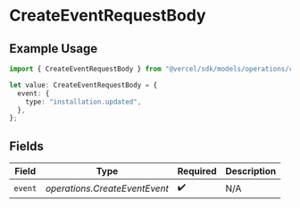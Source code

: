# CreateEventRequestBody

## Example Usage

```typescript
import { CreateEventRequestBody } from "@vercel/sdk/models/operations/createevent.js";

let value: CreateEventRequestBody = {
  event: {
    type: "installation.updated",
  },
};
```

## Fields

| Field                         | Type                          | Required                      | Description                   |
| ----------------------------- | ----------------------------- | ----------------------------- | ----------------------------- |
| `event`                       | *operations.CreateEventEvent* | :heavy_check_mark:            | N/A                           |